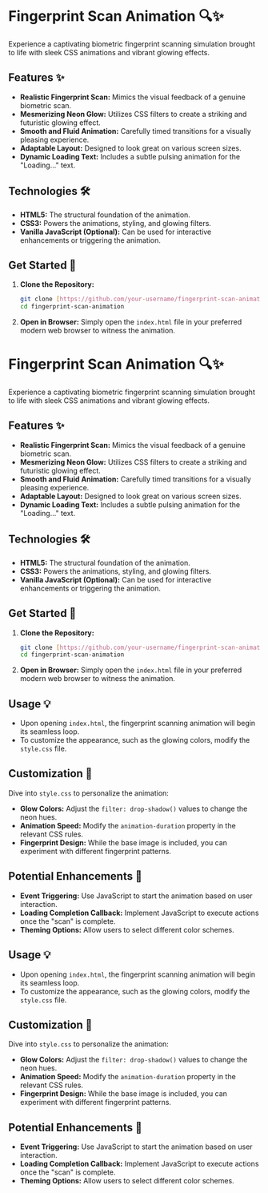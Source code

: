 # Fingerprint Scan Animation 🔍✨

Experience a captivating biometric fingerprint scanning simulation brought to life with sleek CSS animations and vibrant glowing effects.

## Features ✨

* **Realistic Fingerprint Scan:** Mimics the visual feedback of a genuine biometric scan.
* **Mesmerizing Neon Glow:** Utilizes CSS filters to create a striking and futuristic glowing effect.
* **Smooth and Fluid Animation:** Carefully timed transitions for a visually pleasing experience.
* **Adaptable Layout:** Designed to look great on various screen sizes.
* **Dynamic Loading Text:** Includes a subtle pulsing animation for the "Loading..." text.

## Technologies 🛠️

* **HTML5:** The structural foundation of the animation.
* **CSS3:** Powers the animations, styling, and glowing filters.
* **Vanilla JavaScript (Optional):** Can be used for interactive enhancements or triggering the animation.

## Get Started 🚀

1.  **Clone the Repository:**
    ```bash
    git clone [https://github.com/your-username/fingerprint-scan-animation.git](https://github.com/your-username/fingerprint-scan-animation.git)
    cd fingerprint-scan-animation
    ```

2.  **Open in Browser:** Simply open the `index.html` file in your preferred modern web browser to witness the animation.
# Fingerprint Scan Animation 🔍✨

Experience a captivating biometric fingerprint scanning simulation brought to life with sleek CSS animations and vibrant glowing effects.

## Features ✨

* **Realistic Fingerprint Scan:** Mimics the visual feedback of a genuine biometric scan.
* **Mesmerizing Neon Glow:** Utilizes CSS filters to create a striking and futuristic glowing effect.
* **Smooth and Fluid Animation:** Carefully timed transitions for a visually pleasing experience.
* **Adaptable Layout:** Designed to look great on various screen sizes.
* **Dynamic Loading Text:** Includes a subtle pulsing animation for the "Loading..." text.

## Technologies 🛠️

* **HTML5:** The structural foundation of the animation.
* **CSS3:** Powers the animations, styling, and glowing filters.
* **Vanilla JavaScript (Optional):** Can be used for interactive enhancements or triggering the animation.

## Get Started 🚀

1.  **Clone the Repository:**
    ```bash
    git clone [https://github.com/your-username/fingerprint-scan-animation.git](https://github.com/your-username/fingerprint-scan-animation.git)
    cd fingerprint-scan-animation
    ```

2.  **Open in Browser:** Simply open the `index.html` file in your preferred modern web browser to witness the animation.

## Usage 💡

* Upon opening `index.html`, the fingerprint scanning animation will begin its seamless loop.
* To customize the appearance, such as the glowing colors, modify the `style.css` file.

## Customization 🎨

Dive into `style.css` to personalize the animation:

* **Glow Colors:** Adjust the `filter: drop-shadow()` values to change the neon hues.
* **Animation Speed:** Modify the `animation-duration` property in the relevant CSS rules.
* **Fingerprint Design:** While the base image is included, you can experiment with different fingerprint patterns.

## Potential Enhancements 🚀

* **Event Triggering:** Use JavaScript to start the animation based on user interaction.
* **Loading Completion Callback:** Implement JavaScript to execute actions once the "scan" is complete.
* **Theming Options:** Allow users to select different color schemes.

## Usage 💡

* Upon opening `index.html`, the fingerprint scanning animation will begin its seamless loop.
* To customize the appearance, such as the glowing colors, modify the `style.css` file.

## Customization 🎨

Dive into `style.css` to personalize the animation:

* **Glow Colors:** Adjust the `filter: drop-shadow()` values to change the neon hues.
* **Animation Speed:** Modify the `animation-duration` property in the relevant CSS rules.
* **Fingerprint Design:** While the base image is included, you can experiment with different fingerprint patterns.

## Potential Enhancements 🚀

* **Event Triggering:** Use JavaScript to start the animation based on user interaction.
* **Loading Completion Callback:** Implement JavaScript to execute actions once the "scan" is complete.
* **Theming Options:** Allow users to select different color schemes.



